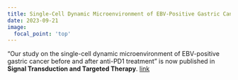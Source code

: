 ```yaml
---
title: Single-Cell Dynamic Microenvironment of EBV-Positive Gastric Cancer Before/After Anti-PD1 Treatment Published in Signal Transduction and Targeted Therapy
date: 2023-09-21
image:
  focal_point: 'top'
---
```


“Our study on the single-cell dynamic microenvironment of EBV-positive gastric cancer before and after anti-PD1 treatment” is now published in **Signal Transduction and Targeted Therapy**. [link](https://www.nature.com/articles/s41392-023-01622-1)

<!--more-->